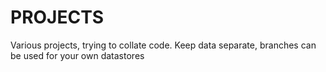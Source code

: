 # PROJECTS
Various projects, trying to collate code. Keep data separate, branches can be used for your own datastores
